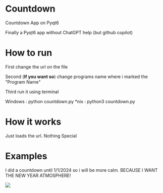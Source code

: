 # Countdown
Countdown App on Pyqt6

Finally a Pyqt6 app without ChatGPT help (but github copilot)

# How to run

First change the url on the file

Second (**If you want so**) change programs name where i marked the "Program Name"

Third run it using terminal

Windows : python countdown.py
*nix : python3 countdown.py

# How it works

Just loads the url. Nothing Special

# Examples

I did a countdown until 1/1/2024 so i will be more calm. BECAUSE I WANT THE NEW YEAR ATMOSPHERE!

<image src="https://i.imgur.com/tnMuB7i.png">
